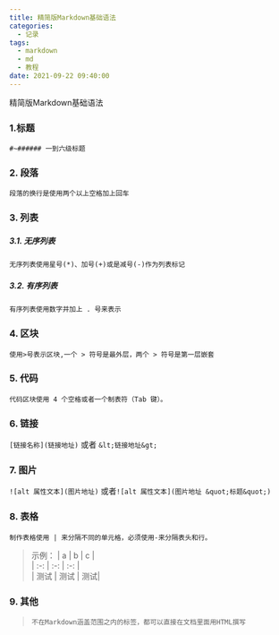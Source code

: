 ```yaml
---
title: 精简版Markdown基础语法
categories:
  - 记录
tags:
  - markdown
  - md
  - 教程
date: 2021-09-22 09:40:00
---
```

精简版Markdown基础语法
<!--more-->
### 1.标题
`#~###### 一到六级标题`

### 2. 段落
`段落的换行是使用两个以上空格加上回车`

### 3. 列表

##### 3.1. 无序列表
`无序列表使用星号(*)、加号(+)或是减号(-)作为列表标记`

##### 3.2. 有序列表
`有序列表使用数字并加上 . 号来表示`

### 4. 区块
`使用>号表示区块,一个 > 符号是最外层，两个 > 符号是第一层嵌套`

### 5. 代码
`代码区块使用 4 个空格或者一个制表符（Tab 键）。`

### 6. 链接
`[链接名称](链接地址)` 或者 `&lt;链接地址&gt;`

### 7. 图片
`![alt 属性文本](图片地址)` 或者`![alt 属性文本](图片地址 &quot;标题&quot;)`

### 8. 表格
`制作表格使用 | 来分隔不同的单元格，必须使用-来分隔表头和行。`
> 示例：
> |  a  |  b  |  c  |  
> | :-: | :-: | :-: |  
> | 测试 | 测试 | 测试|  

### 9. 其他
> `不在Markdown涵盖范围之内的标签，都可以直接在文档里面用HTML撰写` 
